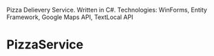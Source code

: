 Pizza Delievery Service. Written in C#. 
Technologies: WinForms, Entity Framework, Google Maps API, TextLocal API
# PizzaService
